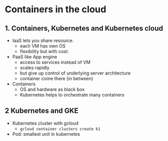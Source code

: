 # Containers in the cloud

## 1. Containers, Kubernetes and Kubernetes cloud

- IaaS lets you share resource.
  - each VM has own OS
  - flexibility but with cost.
- PaaS like App engine
  - access to services instead of VM
  - scales rapidly
  - but give up control of underlying server architecture
  - container come there (in between)
- Containers
  - OS and hardware as black box
  - Kubernetes helps to orchestrate many containers

## 2 Kubernetes and GKE

- Kubernetes cluster with gcloud
  - `gcloud container clusters create k1`
- Pod: smallest unit in kubernetes